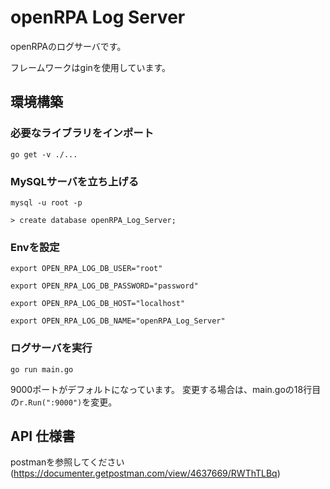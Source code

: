 # openRPA Log Server
openRPAのログサーバです。

フレームワークはginを使用しています。

## 環境構築

### 必要なライブラリをインポート
`go get -v ./...`

### MySQLサーバを立ち上げる
`mysql -u root -p`

`> create database openRPA_Log_Server;`

### Envを設定
`export OPEN_RPA_LOG_DB_USER="root"`

`export OPEN_RPA_LOG_DB_PASSWORD="password"`

`export OPEN_RPA_LOG_DB_HOST="localhost"`

`export OPEN_RPA_LOG_DB_NAME="openRPA_Log_Server"`

### ログサーバを実行
`go run main.go`

9000ポートがデフォルトになっています。
変更する場合は、main.goの18行目の`r.Run(":9000")`を変更。

## API 仕様書 

postmanを参照してください(https://documenter.getpostman.com/view/4637669/RWThTLBq)

